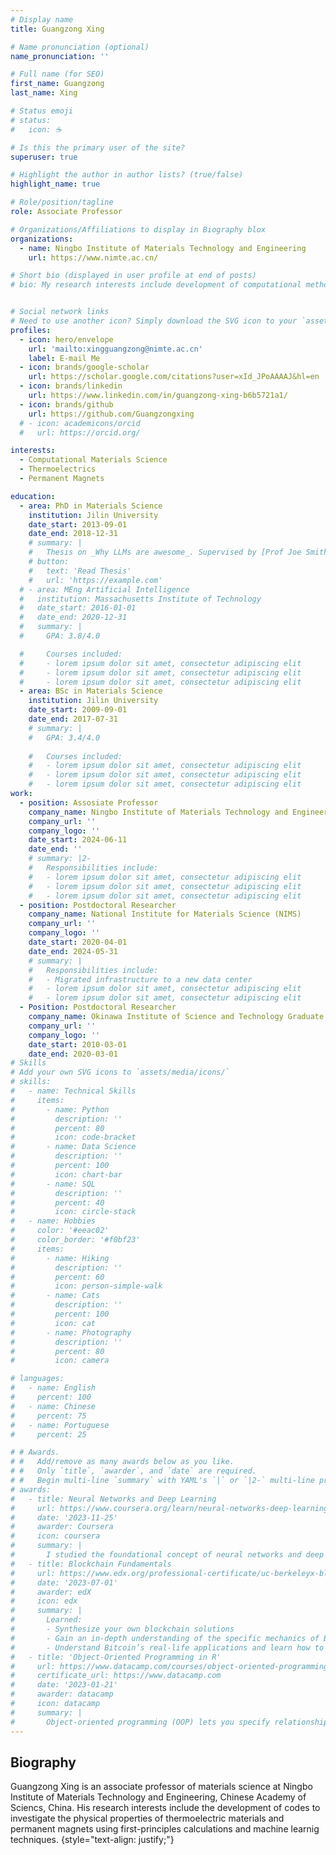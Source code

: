 ```yaml
---
# Display name
title: Guangzong Xing

# Name pronunciation (optional)
name_pronunciation: ''

# Full name (for SEO)
first_name: Guangzong
last_name: Xing

# Status emoji
# status:
#   icon: ☕️

# Is this the primary user of the site?
superuser: true

# Highlight the author in author lists? (true/false)
highlight_name: true

# Role/position/tagline
role: Associate Professor

# Organizations/Affiliations to display in Biography blox
organizations:
  - name: Ningbo Institute of Materials Technology and Engineering
    url: https://www.nimte.ac.cn/

# Short bio (displayed in user profile at end of posts)
# bio: My research interests include development of computational methods and softwares for predicting thermal properties of solids, and application of machine-learning methods to material science study


# Social network links
# Need to use another icon? Simply download the SVG icon to your `assets/media/icons/` folder.
profiles:
  - icon: hero/envelope
    url: 'mailto:xingguangzong@nimte.ac.cn'
    label: E-mail Me
  - icon: brands/google-scholar
    url: https://scholar.google.com/citations?user=xId_JPoAAAAJ&hl=en
  - icon: brands/linkedin
    url: https://www.linkedin.com/in/guangzong-xing-b6b5721a1/
  - icon: brands/github
    url: https://github.com/Guangzongxing
  # - icon: academicons/orcid
  #   url: https://orcid.org/

interests:
  - Computational Materials Science
  - Thermoelectrics 
  - Permanent Magnets

education:
  - area: PhD in Materials Science
    institution: Jilin University
    date_start: 2013-09-01
    date_end: 2018-12-31
    # summary: |
    #   Thesis on _Why LLMs are awesome_. Supervised by [Prof Joe Smith](https://example.com). Presented papers at 5 IEEE conferences with the contributions being published in 2 Springer journals.
    # button:
    #   text: 'Read Thesis'
    #   url: 'https://example.com'
  # - area: MEng Artificial Intelligence
  #   institution: Massachusetts Institute of Technology
  #   date_start: 2016-01-01
  #   date_end: 2020-12-31
  #   summary: |
  #     GPA: 3.8/4.0

  #     Courses included:
  #     - lorem ipsum dolor sit amet, consectetur adipiscing elit
  #     - lorem ipsum dolor sit amet, consectetur adipiscing elit
  #     - lorem ipsum dolor sit amet, consectetur adipiscing elit
  - area: BSc in Materials Science
    institution: Jilin University
    date_start: 2009-09-01
    date_end: 2017-07-31
    # summary: |
    #   GPA: 3.4/4.0
      
    #   Courses included:
    #   - lorem ipsum dolor sit amet, consectetur adipiscing elit
    #   - lorem ipsum dolor sit amet, consectetur adipiscing elit
    #   - lorem ipsum dolor sit amet, consectetur adipiscing elit
work:
  - position: Assosiate Professor
    company_name: Ningbo Institute of Materials Technology and Engineering (NIMTE)
    company_url: ''
    company_logo: ''
    date_start: 2024-06-11
    date_end: ''
    # summary: |2-
    #   Responsibilities include:
    #   - lorem ipsum dolor sit amet, consectetur adipiscing elit
    #   - lorem ipsum dolor sit amet, consectetur adipiscing elit
    #   - lorem ipsum dolor sit amet, consectetur adipiscing elit
  - position: Postdoctoral Researcher
    company_name: National Institute for Materials Science (NIMS)
    company_url: ''
    company_logo: ''
    date_start: 2020-04-01
    date_end: 2024-05-31
    # summary: |
    #   Responsibilities include:
    #   - Migrated infrastructure to a new data center
    #   - lorem ipsum dolor sit amet, consectetur adipiscing elit
    #   - lorem ipsum dolor sit amet, consectetur adipiscing elit
  - Position: Postdoctoral Researcher
    company_name: Okinawa Institute of Science and Technology Graduate University (OIST)
    company_url: ''
    company_logo: ''
    date_start: 2010-03-01
    date_end: 2020-03-01
# Skills
# Add your own SVG icons to `assets/media/icons/`
# skills:
#   - name: Technical Skills
#     items:
#       - name: Python
#         description: ''
#         percent: 80
#         icon: code-bracket
#       - name: Data Science
#         description: ''
#         percent: 100
#         icon: chart-bar
#       - name: SQL
#         description: ''
#         percent: 40
#         icon: circle-stack
#   - name: Hobbies
#     color: '#eeac02'
#     color_border: '#f0bf23'
#     items:
#       - name: Hiking
#         description: ''
#         percent: 60
#         icon: person-simple-walk
#       - name: Cats
#         description: ''
#         percent: 100
#         icon: cat
#       - name: Photography
#         description: ''
#         percent: 80
#         icon: camera

# languages:
#   - name: English
#     percent: 100
#   - name: Chinese
#     percent: 75
#   - name: Portuguese
#     percent: 25

# # Awards.
# #   Add/remove as many awards below as you like.
# #   Only `title`, `awarder`, and `date` are required.
# #   Begin multi-line `summary` with YAML's `|` or `|2-` multi-line prefix and indent 2 spaces below.
# awards:
#   - title: Neural Networks and Deep Learning
#     url: https://www.coursera.org/learn/neural-networks-deep-learning
#     date: '2023-11-25'
#     awarder: Coursera
#     icon: coursera
#     summary: |
#       I studied the foundational concept of neural networks and deep learning. By the end, I was familiar with the significant technological trends driving the rise of deep learning; build, train, and apply fully connected deep neural networks; implement efficient (vectorized) neural networks; identify key parameters in a neural network’s architecture; and apply deep learning to your own applications.
#   - title: Blockchain Fundamentals
#     url: https://www.edx.org/professional-certificate/uc-berkeleyx-blockchain-fundamentals
#     date: '2023-07-01'
#     awarder: edX
#     icon: edx
#     summary: |
#       Learned:
#       - Synthesize your own blockchain solutions
#       - Gain an in-depth understanding of the specific mechanics of Bitcoin
#       - Understand Bitcoin’s real-life applications and learn how to attack and destroy Bitcoin, Ethereum, smart contracts and Dapps, and alternatives to Bitcoin’s Proof-of-Work consensus algorithm
#   - title: 'Object-Oriented Programming in R'
#     url: https://www.datacamp.com/courses/object-oriented-programming-with-s3-and-r6-in-r
#     certificate_url: https://www.datacamp.com
#     date: '2023-01-21'
#     awarder: datacamp
#     icon: datacamp
#     summary: |
#       Object-oriented programming (OOP) lets you specify relationships between functions and the objects that they can act on, helping you manage complexity in your code. This is an intermediate level course, providing an introduction to OOP, using the S3 and R6 systems. S3 is a great day-to-day R programming tool that simplifies some of the functions that you write. R6 is especially useful for industry-specific analyses, working with web APIs, and building GUIs.
---
```


## Biography

Guangzong Xing is an associate professor of materials science at Ningbo Institute of Materials Technology and Engineering, Chinese Academy of Sciencs, China. His research interests include the development of codes to investigate the physical properties of thermoelectric materials and permanent magnets using first-principles calculations and machine learnig techniques. 
{style="text-align: justify;"}

